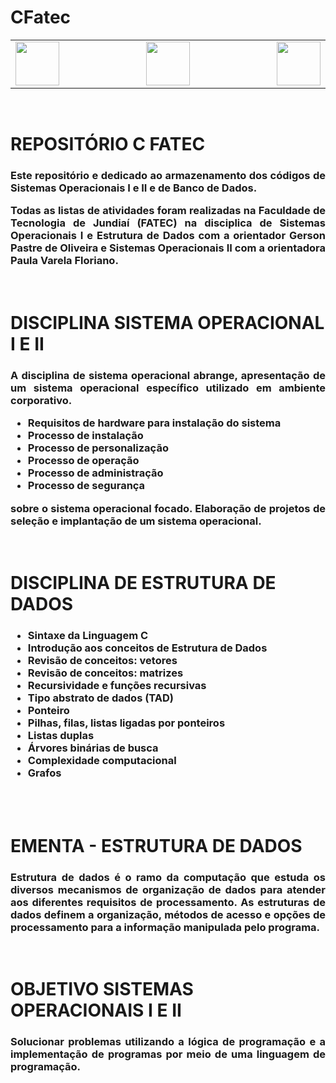 # CFatec

<div class="box">

<table>
    <tr>
  <td width="400" align="left"> <img src="http://www.fatecjd.edu.br/pec/images/fatec-logo-completo.png" height="70"> </td>
  <td width="300" align="center"> <img src="https://bkpsitecpsnew.blob.core.windows.net/uploadsitecps/sites/1/2022/10/centro-paula-souza-logo.svg" height="70"> </td>
  <td width="400" align="right"> <img src="https://logodownload.org/wp-content/uploads/2015/12/governo-do-estado-de-sao-paulo-sp-logo.png" height="70"> </td>
    </tr>
</table> 
 
<br>
<h1>REPOSITÓRIO C FATEC</h1>
<h3 align="justify"> Este repositório e dedicado ao armazenamento dos códigos de Sistemas Operacionais I e II e de Banco de Dados.

Todas as listas de atividades foram realizadas na Faculdade de Tecnologia de Jundiaí (FATEC) na disciplica de Sistemas Operacionais I e Estrutura de Dados com a orientador Gerson Pastre de Oliveira e Sistemas Operacionais II com a orientadora Paula Varela Floriano. </h4>


<br>
<h1>DISCIPLINA SISTEMA OPERACIONAL I E II</h1>
    
<h3 align="justify">
A disciplina de sistema operacional abrange, apresentação de um sistema operacional específico utilizado em ambiente corporativo. 
    
- Requisitos de hardware para instalação do sistema
- Processo de instalação
- Processo de personalização
- Processo de operação
- Processo de administração 
- Processo de segurança 
    
sobre o sistema operacional focado. Elaboração de projetos de seleção e implantação de um sistema operacional.
</h3>
<br>

<h1>DISCIPLINA DE ESTRUTURA DE DADOS</h1>
    
<h3 align="justify">

- Sintaxe da Linguagem C
- Introdução aos conceitos de Estrutura de Dados
- Revisão de conceitos: vetores
- Revisão de conceitos: matrizes
- Recursividade e funções recursivas
- Tipo abstrato de dados (TAD)
- Ponteiro
- Pilhas, filas, listas ligadas por ponteiros
- Listas duplas
- Árvores binárias de busca
- Complexidade computacional
- Grafos

</h3>
<br>

<br>
<h1>EMENTA - ESTRUTURA DE DADOS</h1> 
 <h3 align="justify"> 
Estrutura de dados é o ramo da computação que estuda os diversos mecanismos de organização de dados para atender aos diferentes requisitos de processamento. As estruturas de dados definem a organização, métodos de acesso e opções de processamento para a informação manipulada pelo programa.
<br>
</h3>
    
    
<br>

<h1>OBJETIVO SISTEMAS OPERACIONAIS I E II</h1>
<h3 align="justify">Solucionar problemas utilizando a lógica de programação e a implementação de programas por meio de uma linguagem de programação.</h3>
    
</div>


